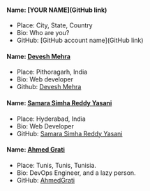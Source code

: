 
#### Name: [YOUR NAME](GitHub link)
- Place: City, State, Country
- Bio: Who are you?
- GitHub: [GitHub account name](GitHub link)



#### Name: [Devesh Mehra](https://github.com/MehraDevesh2022)
- Place: Pithoragarh, India
- Bio: Web developer 
- Github: [Devesh Mehra](https://github.com/MehraDevesh2022)

#### Name: [Samara Simha Reddy Yasani](https://github.com/samara6855)
- Place: Hyderabad, India
- Bio: Web Developer
- GitHub: [Samara Simha Reddy Yasani](https://github.com/samara6855)

#### Name: [Ahmed Grati](https://github.com/AhmedGrati)
- Place: Tunis, Tunis, Tunisia.
- Bio: DevOps Engineer, and a lazy person.
- GitHub: [AhmedGrati](https://github.com/AhmedGrati)
